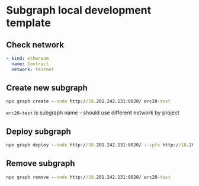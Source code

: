 # Subgraph local development template

## Check network

```yaml
- kind: ethereum
  name: Contract
  network: testnet
```

## Create new subgraph

```cmd
npx graph create --node http://18.201.242.131:8020/ erc20-test
```

`erc20-test` is subgraph name - should use different network by project

## Deploy subgraph

```cmd
npx graph deploy --node http://18.201.242.131:8020/ --ipfs http://18.201.242.131:5001 erc20-test
```

## Remove subgraph

```cmd
npx graph remove --node http://18.201.242.131:8020/ erc20-test
```
